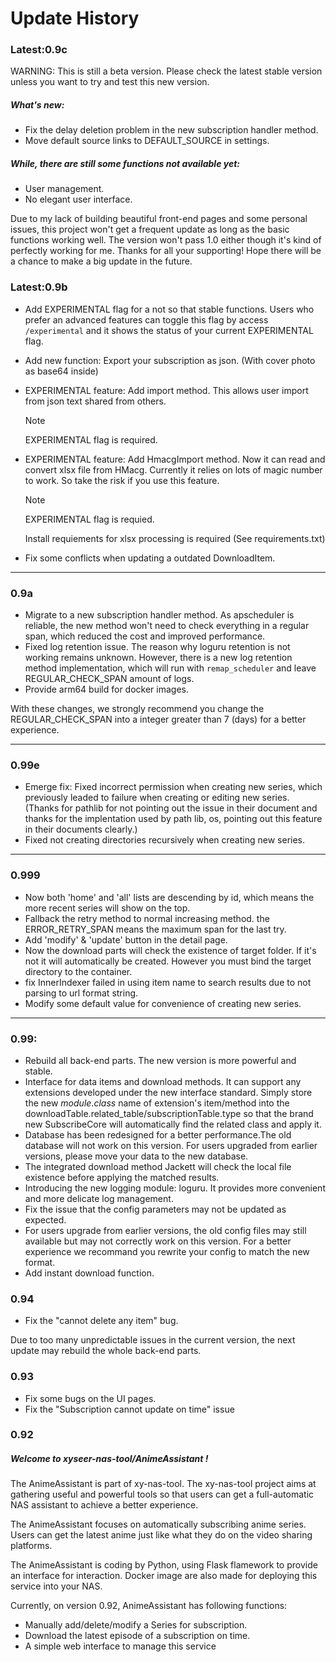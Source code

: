 # Update History

### Latest:0.9c

WARNING: This is still a beta version. Please check the latest stable version unless you want to try and test this new version.

##### What's new:

+ Fix the delay deletion problem in the new subscription handler method.
+ Move default source links to DEFAULT_SOURCE in settings.


##### While, there are still some functions not available yet:

+ User management.
+ No elegant user interface.

Due to my lack of building beautiful front-end pages and some personal issues, this project won't get a frequent update as long as the basic functions working well. The version won't pass 1.0 either though it's kind of perfectly working for me.
Thanks for all your supporting! Hope there will be a chance to make a big update in the future.

### Latest:0.9b

+ Add EXPERIMENTAL flag for a not so that stable functions. Users who prefer an advanced features can toggle this flag by access `/experimental` and it shows the status of your current EXPERIMENTAL flag.

+ Add new function: Export your subscription as json. (With cover photo as base64 inside)

+ EXPERIMENTAL feature: Add import method. This allows user import from json text shared from others. 

  > [!NOTE]
  >
  > EXPERIMENTAL flag is required.

+ EXPERIMENTAL feature: Add HmacgImport method. Now it can read and convert xlsx file from HMacg. Currently it relies on lots of magic number to work. So take the risk if you use this feature. 

  > [!NOTE]
  >
  > EXPERIMENTAL flag is requied.
  >
  > Install requiements for xlsx processing is required (See requirements.txt)

- Fix some conflicts when updating a outdated DownloadItem.

-------

### 0.9a

- Migrate to a new subscription handler method. As apscheduler is reliable, the new method won't need to check everything in a regular span, which reduced the cost and improved performance.
- Fixed log retention issue. The reason why loguru retention is not working remains unknown. However, there is a new log retention method implementation, which will run with `remap_scheduler` and leave REGULAR_CHECK_SPAN amount of logs.
- Provide arm64 build for docker images.

With these changes, we strongly recommend you change the REGULAR_CHECK_SPAN into a integer greater than 7 (days) for a better experience.

-------

### 0.99e

+ Emerge fix: Fixed incorrect permission when creating new series, which previously leaded to failure when creating or editing new series. (Thanks for pathlib for not pointing out the issue in their document and thanks for the implentation used by path lib, os, pointing out this feature in their documents clearly.)
+ Fixed not creating directories recursively when creating new series.

----------------------

### 0.999

+ Now both 'home' and 'all' lists are descending by id, which means the more recent series will show on the top.
+ Fallback the retry method to normal increasing method. the ERROR_RETRY_SPAN means the maximum span for the last try.
+ Add 'modify' & 'update' button in the detail page.
+ Now the download parts will check the existence of target folder. If it's not it will automatically be created. However you must bind the target directory to the container.
+ fix InnerIndexer failed in using item name to search results due to not parsing to url format string.
+ Modify some default value for convenience of creating new series.

----------

### 0.99:

+ Rebuild all back-end parts. The new version is more powerful and stable.
+ Interface for data items and download methods. It can support any extensions developed under the new interface standard. Simply store the new $module.class$ name of extension's item/method into the downloadTable.related_table/subscriptionTable.type so that the brand new SubscribeCore will automatically find the related class and apply it.
+ Database has been redesigned for a better performance.The old database will not work on this version. For users upgraded from earlier versions, please move your data to the new database.
+ The integrated download method Jackett will check the local file existence before applying the matched results.
+ Introducing the new logging module: loguru. It provides more convenient and more delicate log management.
+ Fix the issue that the config parameters may not be updated as expected.
+ For users upgrade from earlier versions, the old config files may still available but may not correctly work on this version. For a better experience we recommand you rewrite your config to match the new format.
+ Add instant download function.

### 0.94

+ Fix the "cannot delete any item" bug.

Due to too many unpredictable issues in the current version, the next update may rebuild the whole back-end parts.



### 0.93

+ Fix some bugs on the UI pages.
+ Fix the "Subscription cannot update on time" issue



### 0.92

##### Welcome to xyseer-nas-tool/AnimeAssistant !

The AnimeAssistant is part of xy-nas-tool. The xy-nas-tool project aims at gathering useful and powerful tools so that users can get a full-automatic NAS assistant to achieve a better experience.

The AnimeAssistant focuses on automatically subscribing anime series. Users can get the latest anime just like what they do on the video sharing platforms. 

The AnimeAssistant is coding by Python, using Flask flamework to provide an interface for interaction. Docker image are also made for deploying this service into your NAS.

Currently, on version 0.92, AnimeAssistant has following functions:

+ Manually add/delete/modify a Series for subscription.
+ Download the latest episode of a subscription on time.
+ A simple web interface to manage this service

